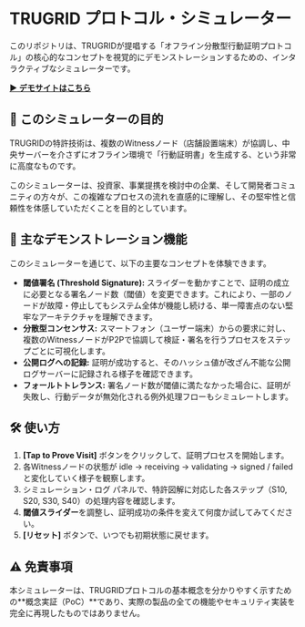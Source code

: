# **TRUGRID プロトコル・シミュレーター**

このリポジトリは、TRUGRIDが提唱する「オフライン分散型行動証明プロトコル」の核心的なコンセプトを視覚的にデモンストレーションするための、インタラクティブなシミュレーターです。

[**▶ デモサイトはこちら**](https://www.google.com/search?q=https://capoteholmes.github.io/truggrid-protocol-simulator/)

## **🎯 このシミュレーターの目的**

TRUGRIDの特許技術は、複数のWitnessノード（店舗設置端末）が協調し、中央サーバーを介さずにオフライン環境で「行動証明書」を生成する、という非常に高度なものです。

このシミュレーターは、投資家、事業提携を検討中の企業、そして開発者コミュニティの方々が、この複雑なプロセスの流れを直感的に理解し、その堅牢性と信頼性を体感していただくことを目的としています。

## **🚀 主なデモンストレーション機能**

このシミュレーターを通じて、以下の主要なコンセプトを体験できます。

* **閾値署名 (Threshold Signature):** スライダーを動かすことで、証明の成立に必要となる署名ノード数（閾値）を変更できます。これにより、一部のノードが故障・停止してもシステム全体が機能し続ける、単一障害点のない堅牢なアーキテクチャを理解できます。  
* **分散型コンセンサス:** スマートフォン（ユーザー端末）からの要求に対し、複数のWitnessノードがP2Pで協調して検証・署名を行うプロセスをステップごとに可視化します。  
* **公開ログへの記録:** 証明が成功すると、そのハッシュ値が改ざん不能な公開ログサーバーに記録される様子を確認できます。  
* **フォールトトレランス:** 署名ノード数が閾値に満たなかった場合に、証明が失敗し、行動データが無効化される例外処理フローもシミュレートします。

## **🛠️ 使い方**

1. **\[Tap to Prove Visit\]** ボタンをクリックして、証明プロセスを開始します。  
2. 各Witnessノードの状態が idle → receiving → validating → signed / failed と変化していく様子を観察します。  
3. シミュレーション・ログ パネルで、特許図解に対応した各ステップ（S10, S20, S30, S40）の処理内容を確認します。  
4. **閾値スライダー**を調整し、証明成功の条件を変えて何度か試してみてください。  
5. **\[リセット\]** ボタンで、いつでも初期状態に戻せます。

## **⚠️ 免責事項**

本シミュレーターは、TRUGRIDプロトコルの基本概念を分かりやすく示すための\*\*概念実証（PoC）\*\*であり、実際の製品の全ての機能やセキュリティ実装を完全に再現したものではありません。